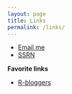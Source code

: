 ```yaml
---
layout: page
title: Links
permalink: /links/
---
```


* [Email me](buidiengiau@gmail.com)
* [SSRN](https://papers.ssrn.com/sol3/cf_dev/AbsByAuth.cfm?per_id=2494339)

__Favorite links__
* [R-bloggers](http://www.r-bloggers.com/)

